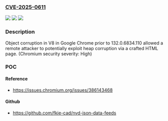 ### [CVE-2025-0611](https://cve.mitre.org/cgi-bin/cvename.cgi?name=CVE-2025-0611)
![](https://img.shields.io/static/v1?label=Product&message=Chrome&color=blue)
![](https://img.shields.io/static/v1?label=Version&message=132.0.6834.110%20&color=brightgreen)
![](https://img.shields.io/static/v1?label=Vulnerability&message=Object%20corruption&color=brightgreen)

### Description

Object corruption in V8 in Google Chrome prior to 132.0.6834.110 allowed a remote attacker to potentially exploit heap corruption via a crafted HTML page. (Chromium security severity: High)

### POC

#### Reference
- https://issues.chromium.org/issues/386143468

#### Github
- https://github.com/fkie-cad/nvd-json-data-feeds

